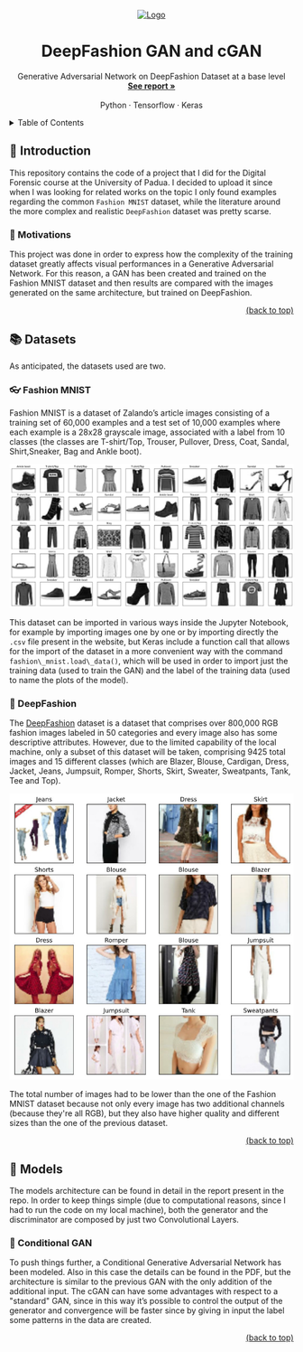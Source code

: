 <div id="top"></div>
<!-- PROJECT LOGO -->
<br />
<div align="center">
  <a href="https://github.com/FrancescoMarchiori/DeepFashion-GAN">
    <img src="https://i.postimg.cc/KjRwhthZ/Cardigan.png" alt="Logo" width="150" height="150">
  </a>

  <h1 align="center">DeepFashion GAN and cGAN</h1>

  <p align="center">
    Generative Adversarial Network on DeepFashion Dataset at a base level
    <br />
    <a href="https://github.com/FrancescoMarchiori/DeepFashion-GAN/blob/main/report.pdf"><strong>See report »</strong></a>
    <br />
    <br />
    <a>Python</a>
    ·
    <a>Tensorflow</a>
    ·
    <a>Keras</a>
  </p>
</div>

<!-- TABLE OF CONTENTS -->
<details>
  <summary>Table of Contents</summary>
  <ol>
    <li>
      <a href="#intro">Introduction</a>
      <ul>
        <li><a href="#motiv">Motivations</a></li>
      </ul>
    </li>
    <li>
      <a href="#datasets">Datasets</a>
      <ul>
        <li><a href="#mnist">Fashion MNIST</a></li>
        <li><a href="#df">DeepFashion</a></li>
      </ul>
    </li>
    <li>
      <a href="#models">Models</a>
      <ul>
        <li><a href="#cgan">Conditional GAN</a></li>
      </ul>
    </li>
  </ol>
</details>


<div id="intro"></div>

## 🧩 Introduction

This repository contains the code of a project that I did for the Digital Forensic course at the University of Padua. I decided to upload it since when I was looking for related works on the topic I only found examples regarding the common `Fashion MNIST` dataset, while the literature around the more complex and realistic `DeepFashion` dataset was pretty scarse.

<div id="motiv"></div>

### 🧠 Motivations

This project was done in order to express how the complexity of the training dataset greatly affects visual performances in a Generative Adversarial Network. For this reason, a GAN has been created and trained on the Fashion MNIST dataset and then results are compared with the images generated on the same architecture, but trained on DeepFashion.

<p align="right"><a href="#top">(back to top)</a></p>

<div id="datasets"></div>

## 📚 Datasets

As anticipated, the datasets used are two.

<div id="mnist"></div>

### 👓 Fashion MNIST

Fashion MNIST is a dataset of Zalando’s article images consisting of a training set of 60,000 examples and a test set of 10,000 examples where each example is a 28x28 grayscale image, associated with a label from 10 classes (the classes are T-shirt/Top, Trouser, Pullover, Dress, Coat, Sandal, Shirt,Sneaker, Bag and Ankle boot).

![MNIST](/images/MNIST.jpg?raw=true "MNIST")

This dataset can be imported in various ways inside the Jupyter Notebook, for example by importing images one by one or by importing directly the `.csv` file present in the website, but Keras include a function call that allows for the import of the dataset in a more convenient way with the command `fashion\_mnist.load\_data()`, which will be used in order to import just the training data (used to train the GAN) and the label of the training data (used to name the plots of the model).

<div id="df"></div>

### 👘 DeepFashion

The [DeepFashion](http://mmlab.ie.cuhk.edu.hk/projects/DeepFashion.htm) dataset is a dataset that comprises over 800,000 RGB fashion images labeled in 50 categories and every image also has some descriptive attributes. However, due to the limited capability of the local machine, only a subset of this dataset will be taken, comprising 9425 total images and 15 different classes (which are Blazer, Blouse, Cardigan, Dress, Jacket, Jeans, Jumpsuit, Romper, Shorts, Skirt, Sweater, Sweatpants, Tank, Tee and Top).

![DF](/images/DF.jpg?raw=true "DF")

The total number of images had to be lower than the one of the Fashion MNIST dataset because not only every image has two additional channels (because they're all RGB), but they also have higher quality and different sizes than the one of the previous dataset.

<p align="right"><a href="#top">(back to top)</a></p>

<div id="models"></div>

## 🤖 Models

The models architecture can be found in detail in the report present in the repo. In order to keep things simple (due to computational reasons, since I had to run the code on my local machine), both the generator and the discriminator are composed by just two Convolutional Layers.

<div id="cgan"></div>

### 💭 Conditional GAN

To push things further, a Conditional Generative Adversarial Network has been modeled. Also in this case the details can be found in the PDF, but the architecture is similar to the previous GAN with the only addition of the additional input. The cGAN can have some advantages with respect to a "standard" GAN, since in this way it’s possible to control the output of the generator and convergence will be faster since by giving in input the label some patterns in the data are created.

<p align="right"><a href="#top">(back to top)</a></p>
